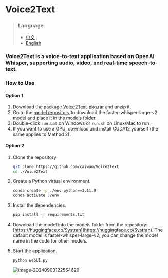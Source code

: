 # Voice2Text
> ### Language
> - [中文](README.md)
> - [English](README_EN.md)

### Voice2Text is a voice-to-text application based on OpenAI Whisper, supporting audio, video, and real-time speech-to-text.

### How to Use

#### Option 1

1. Download the package [Voice2Text-pkg.rar](https://github.com/caiwuu/Voice2Text/releases/tag/1.0.0) and unzip it.
2. Go to the [model repository](https://huggingface.co/Systran) to download the faster-whisper-large-v2 model and place it in the models folder.
3. Double-click `run.bat` on Windows or `run.sh` on Linux/Mac to run.
4. If you want to use a GPU, download and install CUDA12 yourself (the same applies to Method 2).

#### Option 2

1. Clone the repository.
   ```bash
   git clone https://github.com/caiwuu/Voice2Text
   cd ./Voice2Text
   ```

2. Create a Python virtual environment.
   ```bash
   conda create -p ./env python==3.11.9
   conda activate ./env
   ```

3. Install the dependencies.
   ```bash
   pip install -r requirements.txt
   ```

4. Download the model into the models folder from the repository: [https://huggingface.co/Systran](https://huggingface.co/Systran). The default model is faster-whisper-large-v2; you can change the model name in the code for other models.

5. Start the application.
   ```bash
   python webUI.py
   ```

   ![image-20240903122554629](https://cdn.jsdelivr.net/gh/caiwuu/image/202409031225743.png)